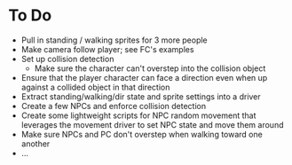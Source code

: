 # To Do
- Pull in standing / walking sprites for 3 more people
- Make camera follow player; see FC's examples
- Set up collision detection
  - Make sure the character can't overstep into the collision object
- Ensure that the player character can face a direction even when up against a collided object in that direction
- Extract standing/walking/dir state and sprite settings into a driver
- Create a few NPCs and enforce collision detection
- Create some lightweight scripts for NPC random movement that leverages the movement driver to set NPC state and move them around
- Make sure NPCs and PC don't overstep when walking toward one another
- ...